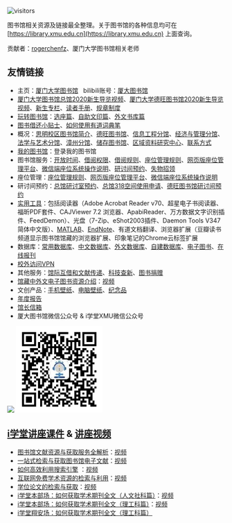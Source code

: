![visitors](https://visitor-badge.glitch.me/badge?page_id=rogerchenfz/XMU-Helper/tree/main/%E5%9B%BE%E4%B9%A6%E9%A6%86)

图书馆相关资源及链接最全整理。关于图书馆的各种信息均可在 [https://library.xmu.edu.cn](https://library.xmu.edu.cn) 上面查询。

贡献者：[rogerchenfz](https://github.com/rogerchenfz)、厦门大学图书馆相关老师

## 友情链接

- 主页：[厦门大学图书馆](https://library.xmu.edu.cn) &nbsp; bilibili账号：[厦大图书馆](https://space.bilibili.com/474387811/)
- [厦门大学图书馆总馆2020新生导览视频](https://www.bilibili.com/video/BV1sK4y1a7KZ)、[厦门大学德旺图书馆2020新生导览视频](https://www.bilibili.com/video/BV1Uh411R7bh)、[新生专栏](https://library.xmu.edu.cn/xsy.htm)、[读者手册](https://library.xmu.edu.cn/wd/dzsc.htm)、[规章制度](https://library.xmu.edu.cn/wd/gzzd.htm)
- [玩转图书馆](https://www.bilibili.com/video/BV1oJ411s7dC)：[选座篇](https://www.bilibili.com/video/BV1oJ411s7dC)、[自助文印篇](https://www.bilibili.com/video/BV1oJ411s7dC?p=2)、[外文书库篇](https://www.bilibili.com/video/BV1oJ411s7dC?p=3)
- [图书借还小贴士](https://www.bilibili.com/video/BV1yz4y1977Q)、[如何使用有道词典笔](https://www.bilibili.com/video/BV13v411675G)
- 概况：[思明校区图书馆简介](https://library.xmu.edu.cn/gk/smxqtsg1/jj.htm)、[德旺图书馆](https://libx.xmu.edu.cn/)、[信息工程分馆](https://library.xmu.edu.cn/gk/xxgcfg.htm)、[经济与管理分馆](https://library.xmu.edu.cn/gk/jjyglfg.htm)、[法学与艺术分馆](https://library.xmu.edu.cn/gk/fxyysfg.htm)、[漳州分馆](http://library.xujc.cn/)、[储存图书馆](https://libx.xmu.edu.cn/cyfw/cctsg.htm)、[区域资料研究中心](https://library.xmu.edu.cn/gk/qyyjzlzx.htm)、[联系方式](https://library.xmu.edu.cn/gk/lxfs.htm)
- [我的图书馆](https://catalog.xmu.edu.cn/reader/login.php)：登录我的图书馆
- 图书馆服务：[开放时间](https://library.xmu.edu.cn/fw/tsjy/kfsj.htm)、[借阅权限](https://library.xmu.edu.cn/fw/tsjy/jyqx.htm)、[借阅规则](https://library.xmu.edu.cn/fw/tsjy/jygz.htm)、[座位管理规则](https://library.xmu.edu.cn/fw/zwgl/zwglgz.htm)、[网页版座位管理平台](https://lib.xmu.edu.cn/seat)、[微信端座位系统操作说明](https://library.xmu.edu.cn/fw/zwgl/wxdzwxtczsm.htm)、[研讨间预约](https://library.xmu.edu.cn/fw/ytjyy/zgyts.htm)、[失物招领](https://lib.xmu.edu.cn/lost/index.asp)
- 座位管理：[座位管理规则](https://library.xmu.edu.cn/fw/zwgl/zwglgz.htm)、[网页版座位管理平台](https://lib.xmu.edu.cn/seat)、[微信端座位系统操作说明](https://library.xmu.edu.cn/fw/zwgl/wxdzwxtczsm.htm)
- 研讨间预约：[总馆研讨室预约](https://service.xmulib.org/rooms)、[总馆318空间使用申请](https://service.xmulib.org/rooms/zh-hans/room_apply_318)、[德旺图书馆研讨间预约](https://service.xmulib.org/studyroom)
- [实用工具](https://library.xmu.edu.cn/wd/sygj.htm)：包括阅读器（Adobe Acrobat Reader v70、超星电子书阅读器、福昕PDF套件、CAJViewer 7.2 浏览器、ApabiReader、万方数据文字识别插件、FeedDemon）、光盘（7-Zip、eShot2003插件、Daemon Tools V347 简体中文版）、[MATLAB](http://genuine.xmu.edu.cn/matlab.html)、[EndNote](http://genuine.xmu.edu.cn/endnote.html)、有道文档翻译、浏览器扩展（豆瓣读书频道显示图书馆馆藏的浏览器扩展、印象笔记的Chrome云标签扩展
- 数据库：[常用数据库](https://library.xmu.edu.cn/zy/cysjk/cysjkyl.htm)、[中文数据库](https://library.xmu.edu.cn/zy/zwsjk.htm)、[外文数据库](https://library.xmu.edu.cn/zy/wwsjk.htm)、[自建数据库](https://library.xmu.edu.cn/zy/zjsjk.htm)、[电子图书](https://library.xmu.edu.cn/zy/dzts/dzs.htm)、[在线报刊](https://library.xmu.edu.cn/zy/zxbk.htm)
- [校外访问VPN](https://library.xmu.edu.cn/zy/xwfw/CARSI.htm)
- 其他服务：[馆际互借和文献传递](https://library.xmu.edu.cn/fw/gjhj.htm)、[科技查新](https://library.xmu.edu.cn/fw/kjcx1/cxzjj.htm)、[图书捐赠](http://donors.xmu.edu.cn)
- [馆藏中外文电子图书资源介绍](https://library.xmu.edu.cn/__local/B/84/09/C54ABACC471150037FD63A66156_08111D34_1773F59.pptx?e=.pptx)：[视频](https://www.bilibili.com/video/BV1VA411j7MK)
- 文创产品：[手机壁纸](https://library.xmu.edu.cn/wd/wccp/sjbz.htm)、[电脑壁纸](https://library.xmu.edu.cn/wd/wccp/dnbz.htm)、[纪念品](https://library.xmu.edu.cn/wd/wccp/jnp.htm)
- [年度报告](https://library.xmu.edu.cn/wd/ndbg/ndbg.htm)
- [馆长信箱](https://lib.xmu.edu.cn/ask/question_consult)
- 厦大图书馆微信公众号 & i学堂XMU微信公众号

![](https://www.57994.com/wp-content/uploads/2019/11/cec4ace184e9b7e674e8.jpg) <img src="i学堂XMU微信公众号二维码.jpg" width = "200" height = "200" alt="i学堂XMU微信公众号二维码.jpg" />

## [i学堂讲座课件](https://library.xmu.edu.cn/wd/jzkj/i_xt.htm) & [讲座视频](https://library.xmu.edu.cn/wd/jzsp.htm)
- [图书馆文献资源与获取服务全解析](https://library.xmu.edu.cn/__local/9/A2/6C/F230D69B899DE36C45DA5CD165A_47F63F33_367D7D.pdf?e=.pdf)：[视频](https://www.bilibili.com/video/BV1Xy4y1k7bH)
- [一站式检索与获取图书馆电子文献](https://library.xmu.edu.cn/__local/9/15/12/F3A2EA4DF9B280A907F82F5D54F_8337F260_7F3F5C.pptx?e=.pptx)：[视频](https://www.bilibili.com/video/BV1SE411j74g)
- [如何高效利用搜索引擎](https://library.xmu.edu.cn/__local/9/A0/09/837CCAC7A1F7E97B68AA59B0D62_4201ADA0_39E740.pdf?e=.pdf) ：[视频](https://www.bilibili.com/video/BV1XD4y1Q7ZG)
- [互联网免费学术资源的检索与利用](https://library.xmu.edu.cn/__local/E/E3/28/470DB70B1BCDBDFD4354802AF74_D518B27E_477FCD.pdf?e=.pdf)：[视频](https://www.bilibili.com/video/BV1xy4y167MS)
- [学位论文的检索与获取](https://library.xmu.edu.cn/__local/E/BE/7E/D9AE78C232A18AE6A261648AB5B_363B24BE_43691F.pdf?e=.pdf)：[视频](https://www.bilibili.com/video/BV1cv411C7Hb)
- [i学堂本部场：如何获取学术期刊全文（人文社科篇）](https://library.xmu.edu.cn/__local/B/A9/C6/9CF9F07FE856A68319DF82890FF_CA88A60B_192D6D3.pdf?e=.pdf)：[视频](https://www.bilibili.com/video/BV1Gz4y1o7YQ)
- [i学堂本部场：如何获取学术期刊全文（理工科篇）](https://library.xmu.edu.cn/__local/8/B1/11/497E5A5F12D61E1E907B7EA00B2_D1E659EA_61796C.pdf?e=.pdf)：[视频](https://www.bilibili.com/video/BV1Gz4y1o7YQ?p=2)
- [i学堂翔安场：如何获取学术期刊全文（理工科篇）](https://library.xmu.edu.cn/__local/A/77/E4/2F92F0255C6DA83BB63A6B1856B_3B2202CB_7AF0D8.pdf?e=.pdf)



